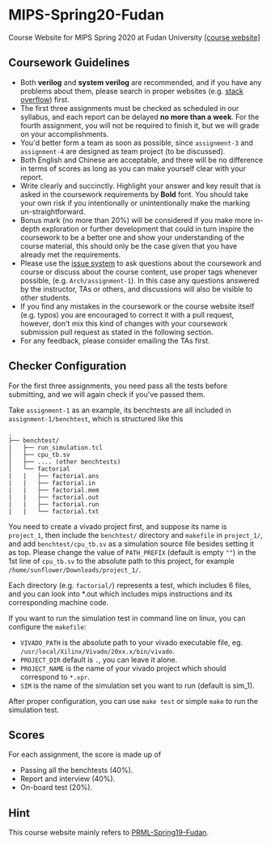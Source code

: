 # MIPS-Spring20-Fudan

Course Website for MIPS Spring 2020 at Fudan University
[[course website]](https://sunfloweraries.github.io/ICS-Spring20-Fudan/Arch/)

## Coursework Guidelines

- Both **verilog** and **system verilog** are recommended, and if you have any problems about them, please search in proper websites (e.g. [stack overflow](https://stackoverflow.com/)) first.
- The first three assignments must be checked as scheduled in our syllabus, and each report can be delayed **no more than a week**. For the fourth assignment, you will not be required to finish it, but we will grade on your accomplishments. 
- You'd better form a team as soon as possible, since `assignment-3` and `assignment-4` are designed as team project (to be discussed).
- Both English and Chinese are acceptable, and there will be no difference in terms of scores as long as you can make yourself clear with your report.
- Write clearly and succinctly. Highlight your answer and key result that is asked in the coursework requirements by **Bold** font. You should take your own risk if you intentionally or unintentionally make the marking un-straightforward.
- Bonus mark (no more than 20%) will be considered if you make more in-depth exploration or further development that could in turn inspire the coursework to be a better one and show your understanding of the course material, this should only be the case given that you have already met the requirements.
- Please use the [issue system](https://github.com/SunflowerAries/ICS-Spring20-Fudan/issues) to ask questions about the coursework and course or discuss about the course content, use proper tags whenever possible, (e.g. `Arch/assignment-1`). In this case any questions answered by the instructor, TAs or others, and discussions will also be visible to other students.
- If you find any mistakes in the coursework or the course website itself (e.g. typos) you are encouraged to correct it with a pull request, however, don't mix this kind of changes with your coursework submission pull request as stated in the following section.
- For any feedback, please consider emailing the TAs first.

## Checker Configuration

For the first three assignments, you need pass all the tests before submitting, and we will again check if you've passed them.

Take `assignment-1` as an example, its benchtests are all included in `assignment-1/benchtest`, which is structured like this

```
.
├── benchtest/
|   ├── run_simulation.tcl
│   ├── cpu_tb.sv
│   ├── .... (other benchtests)
│   └── factorial
|	|	├── factorial.ans
|	|	├── factorial.in
|	|	├── factorial.mem
|	|	├── factorial.out
|	|	├── factorial.run
|	|	└── factorial.txt
```

You need to create a vivado project first, and suppose its name is `project_1`, then include the `benchtest/` directory  and `makefile` in `project_1/`,  and add `benchtest/cpu_tb.sv` as a simulation source file besides setting it as top. Please change the value of `PATH_PREFIX` (default is empty `""`) in the 1st line of `cpu_tb.sv` to the absolute path to this project, for example `/home/sunflower/Downloads/project_1/`.

Each directory (e.g. `factorial/`) represents a test, which includes 6 files, and you can look into \*.out which includes mips instructions and its corresponding machine code.

If you want to run the simulation test in command line on linux, you can configure the `makefile`:

* `VIVADO_PATH` is the absolute path to your vivado executable file, eg. `/usr/local/Xilinx/Vivado/20xx.x/bin/vivado`.
* `PROJECT_DIR` default is `.`, you can leave it alone.
* `PROJECT_NAME` is the name of your vivado project which should correspond to `*.xpr`.
* `SIM` is the name of the simulation set you want to run (default is sim_1).

After proper configuration, you can use `make test` or simple `make` to run the simulation test.

## Scores

For each assignment, the score is made up of

- Passing all the benchtests (40%).
- Report and interview (40%).
- On-board test (20%).

## Hint

This course website mainly refers to [PRML-Spring19-Fudan](https://github.com/ichn-hu/PRML-Spring19-Fudan).